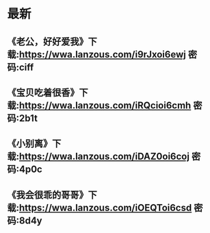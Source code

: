 # 最新
##  《老公，好好爱我》下载:https://wwa.lanzous.com/i9rJxoi6ewj 密码:ciff

## 《宝贝吃着很香》下载:https://wwa.lanzous.com/iRQcioi6cmh 密码:2b1t


## 《小别离》下载:https://wwa.lanzous.com/iDAZ0oi6coj 密码:4p0c


## 《我会很乖的哥哥》下载:https://wwa.lanzous.com/iOEQToi6csd 密码:8d4y
